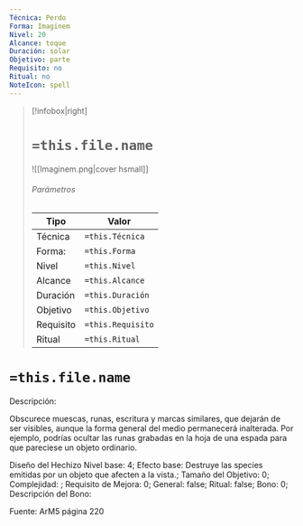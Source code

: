 ```yaml
---
Técnica: Perdo
Forma: Imaginem
Nivel: 20
Alcance: toque 
Duración: solar  
Objetivo: parte
Requisito: no
Ritual: no
NoteIcon: spell
---
```


> [!infobox|right]
> # `=this.file.name`
> ![[Imaginem.png|cover hsmall]]
> ###### Parámetros
> Tipo |  Valor |
> ---|---|
> Técnica  | `=this.Técnica`  |
> Forma: | `=this.Forma`  |
> Nivel | `=this.Nivel`  |
> Alcance | `=this.Alcance` |
> Duración | `=this.Duración` |
> Objetivo | `=this.Objetivo` |
> Requisito | `=this.Requisito` |
> Ritual | `=this.Ritual` |

# `=this.file.name`
Descripción: <p>Obscurece muescas, runas, escritura y marcas similares, que dejarán de ser visibles, aunque la forma general del medio permanecerá inalterada. Por ejemplo, podrías ocultar las runas grabadas en la hoja de una espada para que pareciese un objeto ordinario.</p>

Diseño del Hechizo
Nivel base: 4; Efecto base: Destruye las species emitidas por un objeto que afecten a la vista.;  Tamaño del Objetivo: 0; Complejidad: ; Requisito de Mejora: 0; General: false; Ritual: false; Bono: 0; Descripción del Bono: 

Fuente: ArM5 página 220